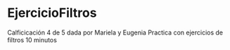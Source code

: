 # EjercicioFiltros
Calficicación 4 de 5 dada por Mariela y Eugenia
Practica con ejercicios de filtros 10 minutos
